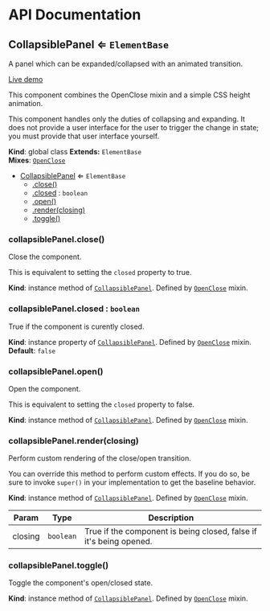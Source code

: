 # API Documentation
<a name="CollapsiblePanel"></a>

## CollapsiblePanel ⇐ <code>ElementBase</code>
A panel which can be expanded/collapsed with an animated transition.

[Live demo](http://basicwebcomponents.org/basic-web-components/packages/basic-collapsible-panel/)

This component combines the OpenClose mixin and a simple CSS height
animation.

This component handles only the duties of collapsing and expanding. It does
not provide a user interface for the user to trigger the change in state;
you must provide that user interface yourself.

  **Kind**: global class
**Extends:** <code>ElementBase</code>  
**Mixes**: <code>[OpenClose](../basic-component-mixins/docs/OpenClose.md)</code>
  

* [CollapsiblePanel](#CollapsiblePanel) ⇐ <code>ElementBase</code>
    * [.close()](#OpenClose+close)
    * [.closed](#OpenClose+closed) : <code>boolean</code>
    * [.open()](#OpenClose+open)
    * [.render(closing)](#OpenClose+render)
    * [.toggle()](#OpenClose+toggle)

<a name="OpenClose+close"></a>

### collapsiblePanel.close()
Close the component.

This is equivalent to setting the `closed` property to true.

  **Kind**: instance method of <code>[CollapsiblePanel](#CollapsiblePanel)</code>. Defined by <code>[OpenClose](../basic-component-mixins/docs/OpenClose.md)</code> mixin.
<a name="OpenClose+closed"></a>

### collapsiblePanel.closed : <code>boolean</code>
True if the component is curently closed.

  **Kind**: instance property of <code>[CollapsiblePanel](#CollapsiblePanel)</code>. Defined by <code>[OpenClose](../basic-component-mixins/docs/OpenClose.md)</code> mixin.
**Default**: <code>false</code>  
<a name="OpenClose+open"></a>

### collapsiblePanel.open()
Open the component.

This is equivalent to setting the `closed` property to false.

  **Kind**: instance method of <code>[CollapsiblePanel](#CollapsiblePanel)</code>. Defined by <code>[OpenClose](../basic-component-mixins/docs/OpenClose.md)</code> mixin.
<a name="OpenClose+render"></a>

### collapsiblePanel.render(closing)
Perform custom rendering of the close/open transition.

You can override this method to perform custom effects. If you do so,
be sure to invoke `super()` in your implementation to get the baseline
behavior.

  **Kind**: instance method of <code>[CollapsiblePanel](#CollapsiblePanel)</code>. Defined by <code>[OpenClose](../basic-component-mixins/docs/OpenClose.md)</code> mixin.

| Param | Type | Description |
| --- | --- | --- |
| closing | <code>boolean</code> | True if the component is being closed,        false if it's being opened. |

<a name="OpenClose+toggle"></a>

### collapsiblePanel.toggle()
Toggle the component's open/closed state.

  **Kind**: instance method of <code>[CollapsiblePanel](#CollapsiblePanel)</code>. Defined by <code>[OpenClose](../basic-component-mixins/docs/OpenClose.md)</code> mixin.
